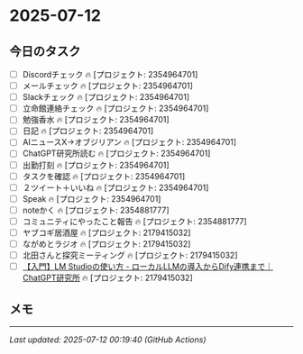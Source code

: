 # 2025-07-12

## 今日のタスク

- [ ] Discordチェック 🔥 [プロジェクト: 2354964701]
- [ ] メールチェック 🔥 [プロジェクト: 2354964701]
- [ ] Slackチェック 🔥 [プロジェクト: 2354964701]
- [ ] 立命館連絡チェック 🔥 [プロジェクト: 2354964701]
- [ ] 勉強香水 🔥 [プロジェクト: 2354964701]
- [ ] 日記 🔥 [プロジェクト: 2354964701]
- [ ] AIニュースX→オブジリアン 🔥 [プロジェクト: 2354964701]
- [ ] ChatGPT研究所読む 🔥 [プロジェクト: 2354964701]
- [ ] 出勤打刻 🔥 [プロジェクト: 2354964701]
- [ ] タスクを確認 🔥 [プロジェクト: 2354964701]
- [ ] ２ツイート＋いいね 🔥 [プロジェクト: 2354964701]
- [ ] Speak 🔥 [プロジェクト: 2354964701]
- [ ] noteかく 🔥 [プロジェクト: 2354881777]
- [ ] コミュニティにやったこと報告 🔥 [プロジェクト: 2354881777]
- [ ] ヤブコギ居酒屋 🔥 [プロジェクト: 2179415032]
- [ ] ながめとラジオ 🔥 [プロジェクト: 2179415032]
- [ ] 北田さんと探究ミーティング 🔥 [プロジェクト: 2179415032]
- [ ] [【入門】LM Studioの使い方 - ローカルLLMの導入からDify連携まで｜ChatGPT研究所](https://chatgpt-lab.com/n/n1f74453cd24c?from=notice) 🔥 [プロジェクト: 2179415032]

## メモ

---
*Last updated: 2025-07-12 00:19:40 (GitHub Actions)*
